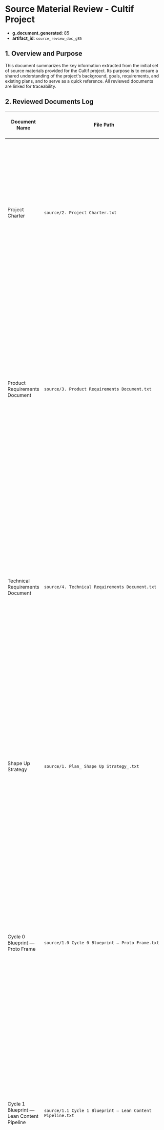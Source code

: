 # Source Material Review - Cultif Project

*   **g_document_generated**: 85
*   **artifact_id**: `source_review_doc_g85`

## 1. Overview and Purpose

This document summarizes the key information extracted from the initial set of source materials provided for the Cultif project. Its purpose is to ensure a shared understanding of the project's background, goals, requirements, and existing plans, and to serve as a quick reference. All reviewed documents are linked for traceability.

## 2. Reviewed Documents Log

| Document Name                                   | File Path                                           | Artifact ID (Assigned) | Key Themes/Summary Points (Sparse Representation) |
| ----------------------------------------------- | --------------------------------------------------- | ---------------------- | ------------------------------------------------- |
| Project Charter                                 | `source/2. Project Charter.txt`                     | `src_charter_g85`    | - Purpose: Monetizable mobile-first recipe platform, creator subscriptions, 6-cycle launch (≈24 weeks @ 20 hrs/wk).<br/>- Core MVP Features: Recipe CRUD, nutrition, Stripe, search/filters, meal-plan, engagement (likes, favorites, push).<br/>- Financial Goal: Min $1 ARR by C3.<br/>- Content Goal: ≥100 recipes, ≥5 creators by C5.<br/>- Tech: Supabase, React Native + Tailwind, Nutrition API (stub), Stripe.<br/>- Exclusions: Multi-currency, real-time chat, ML recs, web UI. |
| Product Requirements Document                   | `source/3. Product Requirements Document.txt`       | `src_prd_g85`        | - Problem: Consumers lack authentic, nutritionally-transparent recipes/meal plans. Chefs lack direct subscription monetization.<br/>- Hypothesis: Mobile platform (recipe publishing, nutrition, paywall, search, meal-plan, engagement) to get paid revenue in 24 weeks (20hr/wk).<br/>- Value Prop: Users: diverse, diet-aware recipes, easy meal scheduling. Creators: recurring income, analytics.<br/>- NFRs: p95 REST ≤300ms, p95 page load ≤2s. 10k MAU (Supabase free). GDPR, SCA, OWASP. 99% uptime. WCAG 2.1 AA.<br/>- Dependencies: Supabase, Stripe, Nutrition API, Expo/Firebase, AI code agents. |
| Technical Requirements Document                 | `source/4. Technical Requirements Document.txt`     | `src_trd_g85`        | - Stack: RN/Expo/Paper, Fastify/Node, Supabase/Postgres, Stripe, Edamam, Expo Push.<br/>- Arch: Mobile ↔ Fastify API (micro-services) ↔ Supabase/External APIs.<br/>- Data Model: Embedded nutrition (MVP), array tags, ISO duration, single-tier subs. GIN indices.<br/>- API: JSON/HTTPS, std codes, rate limits. Perf: API p95 ≤300ms, Mobile initial render <1s.<br/>- Security: RLS, webhook secrets, JWT, OWASP, S3 private URLs, Dependabot.<br/>- CI/CD: GH Actions (Lint, Test, Build, Deploy), AI test gen. Observability: Logflare, Grafana. |
| Shape Up Strategy                               | `source/1. Plan_ Shape Up Strategy_.txt`            | `src_shapeup_g85`    | - Team: 1 Designer (8hr/wk), 1 Dev (AI Supervisor, 12hr/wk), AI Agents. ~20hr/wk total.<br/>- Cycles: 4 wks (~80hr), 1-2 bets/cycle, aggressive scope cuts.<br/>- C0: Figma prototype, RN shell. C1: Recipe CRUD (image), Auth, Nutrition stub. C2: Stripe sub, Paywall. C3: Basic Search/Filter, Top Creators (MV). C4: Manual Meal Plan, CSV grocery. C5: Likes/Favs, Follow, Push, Creator Dash (MV).<br/>- Task Gen: AI agent creates granular plan per cycle, reviewed by Dev. Replaces static backlog. |
| Cycle 0 Blueprint — Proto Frame                 | `source/1.0 Cycle 0 Blueprint — Proto Frame.txt`    | `src_c0blue_g85`     | - Objective: Figma click-through (core flows) & RN/Expo + React Native Paper (MD3) shell. No backend/live data.<br/>- Key Change: Switched from Tailwind to React Native Paper (MD3).<br/>- Figma: Lib (Foundations, Atoms, Molecules), Screens (Onboarding, Auth stubs, Home, Recipe Detail, Upload stub, Paywall modal, Sub offer), Click-through proto.<br/>- RN Shell: Expo, RNP integrated, Core Nav (Tabs/Stacks), Placeholders, Static mock data. Dark/Light tokens stubbed in RNP theme.<br/>- Excludes: Backend, live data, auth, DB, API calls, complex state, full theme switching. |
| Cycle 1 Blueprint — Lean Content Pipeline       | `source/1.1 Cycle 1 Blueprint — Lean Content Pipeline.txt` | `src_c1blue_g85`     | - Objective: Core content pipe - Recipe CRUD (image-only), Supabase (users, creators, recipes, RLS), email auth, nutrition (stubbed Edamam), public view.<br/>- Excludes: Monetization, adv. search, meal-plan, likes/favs, video.<br/>- API: /auth (signup, login, me), /recipes (CRUD). Presigned URLs for images.<br/>- Nutrition Worker: Cron, uses Edamam stubs/custom embedded, aggregates C/P/C/F.<br/>- Mobile: Auth, Home, Recipe Detail, Upload Wizard (image). Zustand for auth. |
| Cycle 2 Blueprint — Monetization Layer        | `source/1.2 Cycle 2 Blueprint — Monetization Layer.txt` | `src_c2blue_g85`     | - Objective: Single-tier monthly sub (Stripe Hosted Checkout), paywall, record platform revenue.<br/>- Stripe: Hosted Checkout, Product ID, Price ID (USD monthly).<br/>- Data: `subscriptions`, `ledger` (platform revenue) tables.<br/>- API: `/subs/checkout-session`, `/subs/status`, `/webhooks/stripe` (various events).<br/>- Paywall: `recipes.is_paid=true` locked via RLS. Mobile: Sub flow (T-08), Paywall modal (T-04). |
| Cycle 3 Blueprint — Discovery & Search          | `source/1.3 Cycle 3 Blueprint — Discovery & Search.txt` | `src_c3blue_g85`     | - Objective: Recipe/creator discovery via FTS, filters, simple "Top Creators" leaderboard.<br/>- DB: `pg_trgm`, `unaccent` extensions. GIN/GIST FTS indices. `creator_trending` MV (hourly cron refresh).<br/>- API: `/search` (q, filters; paginated recipes/creators), `/leaderboard/creators`.<br/>- Mobile: Enhanced Home (search bar), FilterDrawer, SearchResults, LeaderboardScreen. |
| Cycle 4 Blueprint — Meal-Planning Layer       | `source/1.4 Cycle 4 Blueprint — Meal-Planning Layer.txt` | `src_c4blue_g85`     | - Objective: Weekly meal plans (calendar grid), basic CSV grocery list export.<br/>- Data: `meal_plans` table (user_id, week_start, plan_data JSONB).<br/>- API: CRUD for meal plans, GET .../grocery-list.csv.<br/>- Features: Calendar view (slots), add/remove recipes, basic ingredient aggregation (no unit conversion), CSV export.<br/>- Mobile: CreationWizard (T-15), CalendarView (T-07), GroceryListModal. |
| Cycle 5 Blueprint — Engagement Layer          | `source/1.5 Cycle 5 Blueprint — Engagement Layer.txt` | `src_c5blue_g85`     | - Objective: Likes/favorites, Expo push (new recipes from followed/featured creators), simple creator analytics.<br/>- Data: `likes`, `favorites`, `device_tokens`, `creator_followers` tables. `creator_stats_mv` (hourly/daily refresh).<br/>- API: CRUD for likes/favs/follows, device token reg, push worker, creator analytics GET.<br/>- Mobile: Like/Fav icons, Saved Dishes tab, Push opt-in, Creator Dashboard (simplified), Follow button. |
| Test Strategy                                   | `source/6. Test Strategy_.txt`                      | `src_teststrat_g85`  | - Pyramid: Unit (Jest, RNTL, AI-gen stubs), Integration (Jest, TestContainers, Nock), E2E (Detox, AI-gen outlines), Perf (k6), Security (Dependabot), Accessibility (axe-core).<br/>- Targets: Unit Server Cov >=70%, E2E 100% critical paths. API p95 <=300ms.<br/>- CI: GH Actions (Lint, Unit, Integ on PR; E2E on Staging). |
| App UI Screen Catalogue                         | `source/## App UI Screen Catalogue.txt`             | `src_uiscreens_g85`  | - Describes UI screens from image mockups (Onboarding, Auth, Home, Dish Detail, Meal Plan, Profile, Creator, Upload, Subscription etc.). Details key elements per screen. Indicates Material Design influence. |
| Interactive Presentation Storyboard v1        | `source/interactive_presentation_storyboard_v1.md`| `src_presstory_g85`  | - MD doc with annotation block. Details screen sequences, animations (fades, slides), interactions for a Vercel-hosted presentation. Covers Onboarding, Auth, Home, Create, Plans, Explore flows based on Figma images. |
| Figma Page Catalogue                          | `source/Figma_Page_Catalogue.csv`                 | `src_figmacat_g85`   | - CSV mapping Template IDs (T-01a to T-23) to Frame Names, Key Features, MVP Cycle Relevancy, and example Figma Screens. Bridges design to dev planning. Covers Onboarding, Home, Recipe, Creator, Upload, Meal Plan, Sub, etc. |

## 3. Integrated Summary & Key Insights

### 3.1 Core Project Vision & Goals

- **Project Vision:** To launch a monetizable, mobile-first recipe platform ('Cultif' / 'WorldChef') that enables culinary creators to publish content and users to subscribe for premium access. (Charter & PRD)
- **Problem Addressed (PRD):** Consumers struggle to find authentic, nutritionally-transparent recipes and structured meal plans. Professional chefs lack a direct, subscription-based channel to monetize global audiences.
- **Primary Goal:** Deliver a functional MVP within approximately 6 development cycles (around 24 weeks, assuming 20 hours per week of development effort). (Charter & PRD Hypothesis)
- **Value Proposition (PRD):** 
    - Users gain diverse, diet-aware recipes and low-friction meal scheduling.
    - Creators gain recurring income and audience analytics without building infrastructure.
- **Key Objectives & Success Metrics (Charter & PRD):**
    - Achieve a live MVP with functionalities including recipe creation/management (CRUD), basic nutrition information, Stripe-based single-tier monthly subscription, content discovery via search and filters, manual meal planning with a calendar, and basic user engagement features (likes, favorites, push notifications for new recipes).
    - Demonstrate a minimum of $1 Annual Recurring Revenue (ARR) by the end of Cycle 3, primarily through paid pilot users (Charter) /  ≥1 paying subscriber by end of Cycle 3 (PRD).
    - Accumulate at least 100 public recipes and have at least 5 active creators on the platform by the Cycle 5 demonstration (Charter) / by end of Cycle 3 (PRD - needs clarification, likely C5).
    - Subscription conversion ≥3 % of active users by Cycle 4 (Charter & PRD).
    - Recipe page p95 load ≤2 s on median mobile (Charter & PRD).
    - Push opt-in rate ≥40 % (Charter & PRD).
    - Creator churn <15 % per cycle (Charter & PRD).

### 3.2 Key Product Features & Scope (MVP Focus)

- **Core Platform Functionality (Charter & PRD):**
    - Recipe Publishing & Management (CRUD for creators)
    - Nutrition Display (Nutritionally-transparent recipes, initially via stubbed/cached API)
    - Subscription Paywall (Single-tier monthly via Stripe)
    - Content Discovery (Search & Filters)
    - Meal Planning (Manual calendar-based scheduling, grocery list export - implied by calendar)
    - Basic Engagement (Likes, Favorites, Push Notifications for new recipes)
- **Explicitly Out of Scope (Charter & PRD - Consistent):**
    - Multi-currency billing, coupons, automated creator payout disbursement.
    - Real-time features: user-to-user chat, comments on recipes, live streaming.
    - Advanced Machine Learning-driven recommendations or automated/AI-generated meal planning.
    - A web desktop interface (mobile-first only for MVP).
    - Complex video transcoding or interactive video-style recipe playback.
    - Gamified leaderboards or user-submitted completion photos beyond basic engagement metrics.
    - Scheduled posting of recipes by creators.

### 3.3 Technical Stack & Architecture Highlights

- **Core Stack (TRD):**
    - **Client:** React Native 0.74, Expo SDK 51, React Native Paper (Material Design 3). Mobile state managed with Zustand (persisted to SecureStore).
    - **API Gateway:** Fastify 4 (Node 20) presumably behind Cloudflare APIShield as mentioned in TRD.
    - **Database & Backend Services:** PostgreSQL 15 via Supabase.
    - **Authentication:** Supabase JWT (HS256, 24h TTL, 15 min refresh).
    - **Storage:** Supabase S3-compatible bucket (10MB object limit per file).
    - **Payments:** Stripe Checkout (using a specific price ID: `price_worldchef_monthly_001`).
    - **Nutrition Data:** External Edamam v2 API, with a daily sync lambda worker planned.
    - **Push Notifications:** Expo Push API (utilizing FCM for Android).
    - **AI Assistance:** OpenAI models (GPT-3 or similar) via GitHub Actions for tasks like boilerplate code and test generation.
- **Logical Architecture (TRD):**
    - Central Fastify API acts as a gateway, fronting several logical sub-services (Auth, Recipe, Subscription, Search, Notification Worker, Nutrition Worker).
    - All backend services share a single PostgreSQL instance (via Supabase).
    - Inter-service communication is planned via internal function calls rather than a message bus for MVP simplicity.
- **Data Model Principles (TRD):**
    - MVP focuses on embedding custom ingredient nutritional data directly within recipes.
    - Array-based fields for tags like `diet` and `time_of_day` to support multi-select.
    - Dedicated `prep_duration_iso8601` field for preparation times.
    - `subscriptions` table designed for a single-tier, app-wide premium access model.
    - Standard audit fields (`created_at`, `updated_at`), `NOT NULL` constraints, and `ON DELETE CASCADE` rules.
    - Comprehensive indexing strategy including GIN indices for array and full-text search capabilities.
- **Key Non-Functional Requirements (TRD & PRD):**
    - **Performance:** API average latency ≤150ms (p95 ≤300ms). Mobile app initial render <1000ms, JS bundle ≤1.2MB. (TRD)
    - **Scalability:** Target 10,000 MAU on Supabase free/small tier with a clear path for vertical scaling. (PRD/TRD)
    - **Security:** Adherence to OWASP Top 10, GDPR, SCA (via Stripe). Supabase Row-Level Security (RLS) extensively used. Secure webhook handling and JWT validation. (PRD/TRD)
    - **Availability:** 99% uptime target. (PRD)
    - **Accessibility:** WCAG 2.1 Level AA for UI elements. (PRD)
    - **Internationalization (i18n):** Basic scaffolding with `i18n-js` library, default to en-US. No Right-to-Left (RTL) support planned for initial cycles. (TRD)
- **CI/CD & Testing (TRD):**
    - GitHub Actions for linting, unit tests (Jest, RNTL, aiming for 80% statement coverage), type-checking, build, and deployment to Supabase Functions & Expo EAS.
    - API contract testing with Pact.
    - E2E testing with Detox (iOS & Android nightly).
    - Load testing with k6.

### 3.4 Development Methodology & Cycle Structure

- **Methodology:** Shape Up, adapted for AI-assisted development. (Shape Up Strategy)
- **Team Composition & Capacity (Shape Up Strategy):**
    - 1 Designer: ~8 hours/week (Figma library, UI/UX design, click-through prototypes, visual feedback).
    - 1 Developer (acting as AI Supervisor): ~12 hours/week (Supervising AI agents, prompt engineering, code review & validation, debugging, strategic technical decisions, manual tasks, integrating AI-generated modules).
    - AI Code Agents: Utilized for generating initial code, tests, documentation stubs, and granular plans.
    - Total estimated team capacity: ~20 hours/week.
- **Cycle Structure (Shape Up Strategy):**
    - Duration: 4 weeks per cycle (approximately 80 hours total team capacity).
    - Betting: Maximum of 1-2 core "bets" (major feature areas) per cycle.
    - Scope Management: Appetite is fixed; scope is aggressively cut to fit. Features are simplified or killed, not extended within a cycle. Cool-down between cycles (max 1 week) for bet review.
- **High-Level Cycle Roadmap Overview (Shape Up Strategy - aligned with individual Cycle Blueprints):**
    - **Cycle 0 (Proto Frame):** High-fidelity Figma click-through prototype of core mobile flows and a basic, navigable React Native (Expo) + React Native Paper (Material Design 3) shell application. Key focus on design library and static UI. *No backend code, live data, or full auth logic.*
    - **Cycle 1 (Lean Content Pipeline):** Core content creation (image-based recipes by creators) and public read flow. Includes Supabase schema (users, creators, recipes with RLS policies), Recipe CRUD operations (image-only uploads to Supabase Storage), basic email authentication (signup, login, JWT management), and a stubbed/cached nutrition data worker (e.g., using Edamam API for basic macros, with aggressive caching or Nock stubs). Public, unauthenticated read access for all recipes is key. Mobile screens will cover Auth, Home Feed (latest recipes), Recipe Detail (full view with basic nutrition), and a multi-step Recipe Upload Wizard. *Excludes likes/favorites, video uploads/transcoding, advanced search/filters, tag auto-suggest, and per-creator subscriptions.*
    - **Cycle 2 (Micro-Monetization):** Single-tier monthly subscription via Stripe Hosted Checkout, paywall enforcement for premium recipes (via `is_paid` flag and RLS update on `recipes` table), and ledger table for platform revenue. Stripe Product (`worldchef_premium_monthly`) and Price ID to be configured. API endpoints for creating checkout sessions, checking subscription status, and handling Stripe webhooks (`checkout.session.completed`, `invoice.payment_failed`, `customer.subscription.deleted`). Mobile screens for subscription offer/flow (T-08) and paywall modal (T-04). *Creator revenue is conceptually recorded by tracking platform revenue in the ledger; detailed share calculation/disbursement is post-MVP. Excludes multi-currency, coupons, Stripe Connect, credit models.*
    - **Cycle 3 (Basic Discovery):** Basic full-text search (Postgres `pg_trgm`/`unaccent` on key recipe/creator attributes like title, cuisine, diet, creator display name), structured filtering capabilities (e.g., by diet, cuisine, `is_paid`), and a simplified "Top Creators" leaderboard (e.g., based on recipe count via a Materialized View `creator_trending`, refreshed hourly). API endpoints for search and leaderboard. Mobile UI enhancements for search input (T-02), filter application (T-14 FilterDrawer), search results display (T-10), and a new Leaderboard screen. *Excludes ML recommendations, synonym mapping, advanced search algorithms, infinite scroll (uses pagination).*
    - **Cycle 4 (Meal Plan MVP):** Users can create weekly meal plans using a calendar grid UI (T-07 MealPlan-CalendarView) with slots for breakfast, lunch, dinner, snack. Recipes can be added to/removed from these slots. A basic CSV grocery list can be exported, based on aggregated ingredients from the planned meals (aggregation sums quantities for identical name/unit pairs, no complex unit conversions). `meal_plans` table to store plan data (potentially as JSONB). API endpoints for meal plan CRUD and grocery list export. A plan creation wizard (T-15) may guide initial setup. *Excludes automatic macro tracking/calculation, multi-timezone support for week start, recipe portion scaling, PDF grocery list export, and AI-generated meal plans.*
    - **Cycle 5 (Retention Hooks):** "Likes" and "Favorites" for recipes, "follow creator" functionality, basic Expo push notifications (e.g., new recipes from followed creators), and a simplified Creator Dashboard (e.g., total views/likes via Materialized View). *Excludes comments, real-time interactions, advanced analytics, email digests.*
- **Task & Story Generation (Shape Up Strategy):**
    - Detailed user stories and technical tasks are to be generated by an AI agent at the beginning of each cycle.
    - Inputs for AI: Current Cycle Blueprint, PRD, TRD, Figma Catalogue.
    - This AI-generated "granular blueprint" is then reviewed and approved by the human Developer (AI Supervisor).
    - This approach replaces a traditional, pre-defined static backlog for future cycles.
- **Definition of Done (Shape Up Strategy):**
    - **For a feature/module:** AI-generated code reviewed & approved, annotations generated & reviewed, tests (AI-assisted & human-validated) green, merged to the cycle's integration branch, deployed to staging (if applicable), and relevant Figma screens/components confirmed as implemented.
    - **End-of-cycle DoD:** Successful staging deployment of all cycle deliverables and a recorded demo video.

### 3.5 UI/UX Approach

- **Initial UI Framework (TRD & C0 Blueprint):** React Native (Expo) with React Native Paper (Material Design 3). This represents a change from an earlier consideration of Tailwind CSS (noted in C0 Blueprint g_last_modified=8 and TRD manual_review_comment g=7).
- **Design Process & Tooling (C0 Blueprint):**
    - Figma is the primary design tool.
    - Cycle 0 focuses on establishing a Figma Library (Foundations, Atoms, core Molecules) and high-fidelity screens for key templates.
    - A comprehensive Figma click-through prototype is a key deliverable of Cycle 0 for demonstrating primary user navigation paths and gathering early feedback.
    - Informal user testing of the Figma prototype is planned for Cycle 0.
- **Theming (C0 Blueprint):** Dark/Light mode color tokens to be defined in Figma (Foundations) and conceptually stubbed into the React Native Paper Theme configuration during Cycle 0. Actual theme switching logic is deferred post-Cycle 0.
- **Screen Catalogue Insights (`src_uiscreens_g85` Doc):**
    - The `App UI Screen Catalogue.txt` provides a detailed breakdown of numerous screens based on visual mockups/images.
    - It covers key user flows: Onboarding, Authentication (Login/Signup), Home/Discovery, Dish Details & Cooking Steps, Meal Planning, User Profile & Settings, Creator Profile & Dashboard, Recipe Upload, and Subscription/Paywall flows.
    - Common UI patterns include top filter chips/tabs, horizontally scrolling content cards, Floating Action Buttons, bottom navigation bars, and standard Material Design-esque components (cards, buttons, input fields, status bars, icons).
    - The catalogue implies a rich feature set, and screen states (e.g., different steps in onboarding or recipe playback) are clearly delineated.
- **Interactive Presentation Storyboard Insights (`src_presstory_g85` Doc):**
    - This Markdown document acts as a blueprint for an animated, interactive presentation of the app.
    - It defines screen-by-screen sequences for major user flows: App Entry/Onboarding, Login/Sign Up, Home & Main Navigation, Content Creation/Upload, Meal Planning, and Exploration.
    - For each screen, it specifies: referenced Figma images, key visual elements, entry/exit animations (e.g., fades, slides), internal element animations (e.g., logo pulses, button glows), and interactive hotspots with their navigation targets.
    - General animation principles emphasize smooth, quick transitions (200-300ms) and subtle engagement.
- **Figma Page Catalogue Insights (`src_figmacat_g85` Doc):**
    - This CSV file serves as a crucial link between design artifacts and development planning.
    - It catalogues UI templates/patterns using `Template ID` (e.g., T-01a to T-23) and `Frame Name`.
    - Each entry details `Composition / Key Features`, its `MVP Cycle Relevancy` (e.g., Cycle 0, Cycle 1), and provides `Corresponds to Figma Screens (Examples)` to link abstract templates to concrete Figma mockups.
    - Covers a wide array of UI areas including Onboarding, Home/Explore, Recipe Details, Creator Profiles, Upload Wizards, Meal Planning, Subscription, Dashboards, Auth, and more.
    - Essential for identifying reusable UI components and understanding the phased visual implementation according to MVP cycles.

### 3.6 Quality Assurance & Testing Approach (Test Strategy)

- **Core Strategy:** Adherence to a test pyramid model, emphasizing comprehensive unit tests, targeted integration tests, and critical-path E2E tests.
- **Tooling Summary:**
    - Unit Tests: Jest, React Native Testing Library.
    - Integration Tests: Jest, TestContainers (for isolated Postgres), Nock (for HTTP mocking).
    - E2E Tests: Detox.
    - Performance Tests: k6.
    - Security: Dependabot, npm audit, manual RLS reviews.
    - Accessibility: axe-core, manual Figma reviews.
- **Key Coverage Goals:**
    - Unit Test (Server-side business logic): ≥70% statement coverage.
    - E2E Tests: 100% execution of defined critical MVP user paths before staging deployment each cycle.
    - Performance: API p95 latency ≤300ms; Recipe page p95 load ≤2s.
- **AI Role in Testing:** Generating initial test stubs, boilerplate for common scenarios (unit), suggesting integration points, and potentially outlining E2E test scripts.
- **CI/CD Integration:** GitHub Actions to run linting, type-checking, unit, and integration tests on every PR. E2E tests run against a seeded Staging environment.

## 4. Next Steps & Recommendations

Based on the comprehensive review of all provided source materials, the following next steps are recommended:

1.  **Formally Adopt `source_review_doc_g85`:** This document (`artifacts/reviews/source_review_g85.md`) should be considered the baseline understanding derived from the initial source material. Its `artifact_id` is `source_review_doc_g85`.
2.  **Update `registry_map.txt`:** Ensure all reviewed source documents and this review document itself are registered with their assigned artifact IDs and correct file paths.
    *   `src_charter_g85`: `source/2. Project Charter.txt`
    *   `src_prd_g85`: `source/3. Product Requirements Document.txt`
    *   `src_trd_g85`: `source/4. Technical Requirements Document.txt`
    *   `src_shapeup_g85`: `source/1. Plan_ Shape Up Strategy_.txt`
    *   `src_c0blue_g85`: `source/1.0 Cycle 0 Blueprint — Proto Frame.txt`
    *   `src_c1blue_g85`: `source/1.1 Cycle 1 Blueprint — Lean Content Pipeline.txt`
    *   `src_c2blue_g85`: `source/1.2 Cycle 2 Blueprint — Monetization Layer.txt`
    *   `src_c3blue_g85`: `source/1.3 Cycle 3 Blueprint — Discovery & Search.txt`
    *   `src_c4blue_g85`: `source/1.4 Cycle 4 Blueprint — Meal-Planning Layer.txt`
    *   `src_c5blue_g85`: `source/1.5 Cycle 5 Blueprint — Engagement Layer.txt`
    *   `src_teststrat_g85`: `source/6. Test Strategy_.txt`
    *   `src_uiscreens_g85`: `source/## App UI Screen Catalogue.txt`
    *   `src_presstory_g85`: `source/interactive_presentation_storyboard_v1.md`
    *   `src_figmacat_g85`: `source/Figma_Page_Catalogue.csv`
    *   `source_review_doc_g85`: `artifacts/reviews/source_review_g85.md`
3.  **Proceed with User-Requested Next Actions (Updated based on clarification g110):** Address the user's follow-up request to:
    *   Update `plan_cultif_main_mvp.txt` (pending detailed instructions or if it's to be superseded by a new Cycle 0 plan).
    *   Draft a Cycle 0 plan. This plan will focus on creating a **React.js (web-based)** high-fidelity click-through interactive prototype of core user flows. This involves scaffolding all necessary directories and files, with each file containing detailed comment-based placeholders outlining its specific purpose, planned content (including placeholders for actual UI elements or logic), references to design documents (e.g., Figma Catalogue IDs), and checklists for implementation. The primary goal of this web prototype is to allow stakeholders to review and provide feedback for adjustments before committing to mobile application development. This will likely become a new plan file, e.g., `plan_cycle0_webreact_prototype_gX.txt`.
4.  **Cycle 0 Technology Clarification (Updated based on clarification g110):** The immediate focus for Cycle 0 is the React.js web-based interactive prototype. Following the review and feedback phase for this web prototype, a subsequent phase will address the scaffolding of the **React Native mobile application shell using Material Design 3**, ensuring all components are prepared for backend and logic integration, as originally outlined in documents like the TRD and C0 Blueprint.

